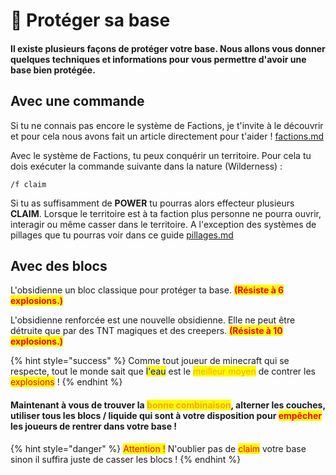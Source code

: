 # 🏰 Protéger sa base

#### Il existe plusieurs façons de protéger votre base. Nous allons vous donner quelques techniques et informations pour vous permettre d'avoir une base bien protégée.



## Avec une commande

Si tu ne connais pas encore le système de Factions, je t'invite à le découvrir et pour cela nous avons fait un article directement pour t'aider ! [factions.md](../../systeme-a-connaitre/factions.md "mention")&#x20;

Avec le système de Factions, tu peux conquérir un territoire. Pour cela tu dois exécuter la commande suivante dans la nature (Wilderness) :&#x20;

`/f claim`

Si tu as suffisamment de **POWER** tu pourras alors effecteur plusieurs **CLAIM**. Lorsque le territoire est à ta faction plus personne ne pourra ouvrir, interagir ou même casser dans le territoire. A l'exception des systèmes de pillages que tu pourras voir dans ce guide [pillages.md](../../guide/pillages.md "mention")

## Avec des blocs&#x20;

L'obsidienne un bloc classique pour protéger ta base. <mark style="color:red;">**(Résiste à 6 explosions.)**</mark>

L'obsidienne renforcée est une nouvelle obsidienne. Elle ne peut être détruite que par des TNT magiques et des creepers. <mark style="color:red;">**(Résiste à 10 explosions.)**</mark>





{% hint style="success" %}
Comme tout joueur de minecraft qui se respecte, tout le monde sait que <mark style="color:blue;">l'eau</mark> est le <mark style="color:orange;">meilleur moyen</mark> de contrer les <mark style="color:red;">explosions</mark> !
{% endhint %}

#### Maintenant à vous de trouver la <mark style="color:orange;">bonne combinaison</mark>, alterner les couches, utiliser tous les blocs / liquide qui sont à votre disposition pour <mark style="color:red;">empêcher</mark> les joueurs de rentrer dans votre base ! &#x20;

{% hint style="danger" %}
<mark style="color:red;">Attention !</mark> N'oublier pas de <mark style="color:red;">claim</mark> votre base sinon il suffira juste de casser les blocs !
{% endhint %}
